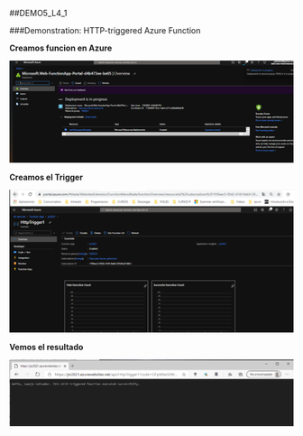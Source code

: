 ##DEMO5_L4_1

###Demonstration: HTTP-triggered Azure Function

**Creamos funcion en Azure**

![funcion_reada](img/funcion_reada.PNG)



**Creamos el Trigger**

![trigger](img/trigger.PNG)

**Vemos el resultado**

![resultado2](img/resultado.PNG)

